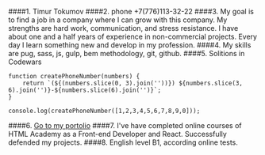 ####1. Timur Tokumov
####2. phone +7(776)113-32-22
####3. My goal is to find a job in a company where I can grow with this company. My strengths are hard work, communication, and stress resistance. I have about one and a half years of experience in non-commercial projects. Every day I learn something new and develop in my profession.
####4. My skills are pug, sass, js, gulp, bem methodology, git, github.
####5. Solitions in Codewars
``` 
function createPhoneNumber(numbers) {
    return `(${(numbers.slice(0, 3).join(''))}) ${numbers.slice(3, 6).join('')}-${numbers.slice(6).join('')}`;
}

console.log(createPhoneNumber([1,2,3,4,5,6,7,8,9,0])); 
```
####6. [Go to my portolio](https://ttscript.github.io/portfolio/#en)
####7. I've have completed online courses of HTML Academy as a Front-end Developer and React. Successfully defended my projects.
####8. English level B1, according online tests.

